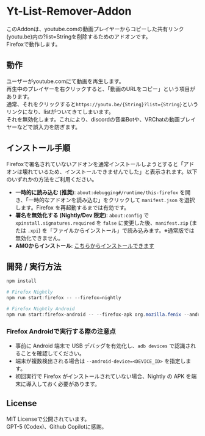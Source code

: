 # Yt-List-Remover-Addon

このAddonは、youtube.comの動画プレイヤーからコピーした共有リンク(youtu.be)内の?list=Stringを削除するためのアドオンです。  
Firefoxで動作します。  

## 動作
ユーザーがyoutube.comにて動画を再生します。  
再生中のプレイヤーを右クリックすると、「動画のURLをコピー」という項目があります。  
通常、それをクリックすると`https://youtu.be/{String}?list={String}`というリンクになり、listがついてきてしまいます。  
それを無効化します。これにより、discordの音楽Botや、VRChatの動画プレイヤーなどで誤入力を防ぎます。  

## インストール手順
Firefoxで署名されていないアドオンを通常インストールしようとすると「アドオンは壊れているため、インストールできませんでした」と表示されます。以下のいずれかの方法をご利用ください。

- **一時的に読み込む (推奨)**: `about:debugging#/runtime/this-firefox` を開き、「一時的なアドオンを読み込む」をクリックして `manifest.json` を選択します。Firefox を再起動するまでは有効です。
- **署名を無効化する (Nightly/Dev 限定)**: `about:config` で `xpinstall.signatures.required` を `false` に変更した後、`manifest.zip` (または `.xpi`) を「ファイルからインストール」で読み込みます。※通常版では無効化できません。
- **AMOからインストール**: [こちらからインストールできます](https://addons.mozilla.org/ja/firefox/addon/youtube-list-remover/)

## 開発 / 実行方法

```powershell
npm install

# Firefox Nightly
npm run start:firefox -- --firefox=nightly

# Firefox Nightly Android
npm run start:firefox-android -- --firefox-apk org.mozilla.fenix --android-device=<DEVICE_ID>>
```

### Firefox Androidで実行する際の注意点
- 事前に Android 端末で USB デバッグを有効化し、`adb devices` で認識されることを確認してください。
- 端末が複数検出される場合は `--android-device=<DEVICE_ID>` を指定します。
- 初回実行で Firefox がインストールされていない場合、Nightly の APK を端末に導入しておく必要があります。

## License
MIT Licenseで公開されています。  
GPT-5 (Codex)、Github Copilotに感謝。
